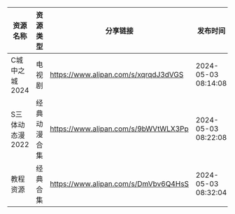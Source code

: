 | 资源名称       | 资源类型   | 分享链接                                 | 发布时间                |
| ---------- | ------ | ------------------------------------ | ------------------- |
| C城中之城2024  | 电视剧    | https://www.alipan.com/s/xqrqdJ3dVGS | 2024-05-03 08:14:08 |
| S三体动态漫2022 | 经典动漫合集 | https://www.alipan.com/s/9bWVtWLX3Pp | 2024-05-03 08:22:08 |
| 教程资源       | 经典合集   | https://www.alipan.com/s/DmVbv6Q4HsS | 2024-05-03 08:32:04 |
